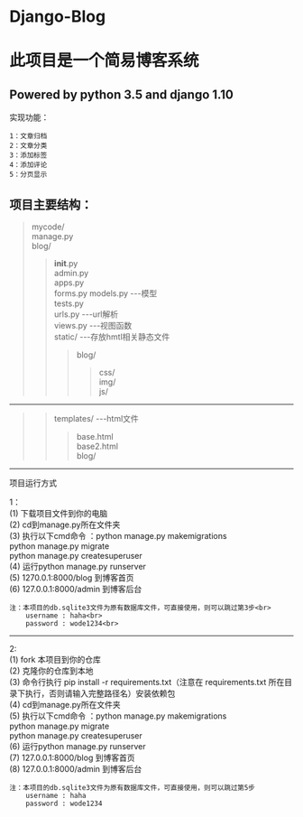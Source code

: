 # Django-Blog

此项目是一个简易博客系统
====
Powered by python 3.5 and django 1.10
---
实现功能：<br>

	1：文章归档
  	2：文章分类
  	3：添加标签
  	4：添加评论
  	5：分页显示
 
项目主要结构：<br>
--- 
  >mycode/<br>
  >manage.py<br>
  >blog/<br>
  >> __init__.py<br>
  >> admin.py<br>
  >> apps.py<br>
  >> forms.py
  >> models.py       ---模型<br>
  >> tests.py<br>
  >> urls.py         ---url解析<br>
  >> views.py        ---视图函数<br>
  >> static/         ---存放hmtl相关静态文件<br>
  >>>blog/<br>
  >>>>css/<br>
  >>>>img/<br>
  >>>>js/<br>
---
  >>templates/     ---html文件<br>
  >>>base.html<br>
  >>>base2.html<br>
  >>>blog/<br>
  
  
---                    
 项目运行方式<br>
 
 1：<br>
	(1) 下载项目文件到你的电脑<br>
	(2) cd到manage.py所在文件夹<br>
  	(3) 执行以下cmd命令 ：python manage.py makemigrations<br>
                   	    python manage.py migrate<br>
                    	    python manage.py createsuperuser<br>
	(4) 运行python manage.py runserver<br>
	(5) 1270.0.1:8000/blog  到博客首页<br>
	(6) 127.0.0.1:8000/admin 到博客后台<br>
             
	注：本项目的db.sqlite3文件为原有数据库文件，可直接使用，则可以跳过第3步<br>
	    username : haha<br>
	    password : wode1234<br>
 --- 
  2:<br>
    (1) fork 本项目到你的仓库<br>
    (2) 克隆你的仓库到本地<br>
    (3) 命令行执行 pip install -r requirements.txt（注意在 requirements.txt 所在目录下执行，否则请输入完整路径名）安装依赖包<br>
    (4) cd到manage.py所在文件夹<br>
    (5) 执行以下cmd命令 ：python manage.py makemigrations<br>
                        python manage.py migrate<br>
                        python manage.py createsuperuser<br>
    (6) 运行python manage.py runserver<br>
    (7) 127.0.0.1:8000/blog  到博客首页<br>
    (8) 127.0.0.1:8000/admin 到博客后台<br>
    
    注：本项目的db.sqlite3文件为原有数据库文件，可直接使用，则可以跳过第5步
      	username : haha
        password : wode1234
  


